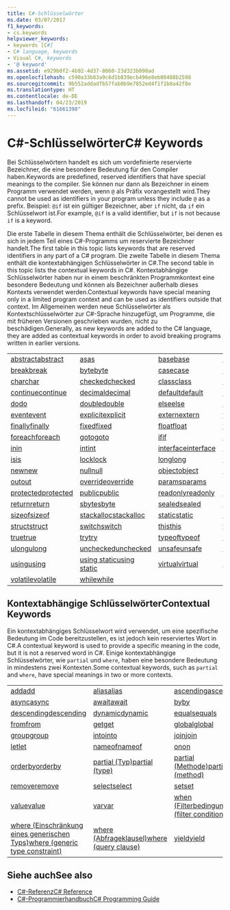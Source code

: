 ```yaml
---
title: C#-Schlüsselwörter
ms.date: 03/07/2017
f1_keywords:
- cs.keywords
helpviewer_keywords:
- keywords [C#]
- C# language, keywords
- Visual C#, keywords
- '@ keyword'
ms.assetid: e929b0f2-4b92-4d37-8060-23d323b098ad
ms.openlocfilehash: c590a33b83a9c6d1b839ecb496e8eb08488b2598
ms.sourcegitcommit: 9b552addadfb57fab0b9e7852ed4f1f1b8a42f8e
ms.translationtype: HT
ms.contentlocale: de-DE
ms.lasthandoff: 04/23/2019
ms.locfileid: "61661398"
---
```

# <a name="c-keywords"></a><span data-ttu-id="f5f7b-102">C#-Schlüsselwörter</span><span class="sxs-lookup"><span data-stu-id="f5f7b-102">C# Keywords</span></span>
<span data-ttu-id="f5f7b-103">Bei Schlüsselwörtern handelt es sich um vordefinierte reservierte Bezeichner, die eine besondere Bedeutung für den Compiler haben.</span><span class="sxs-lookup"><span data-stu-id="f5f7b-103">Keywords are predefined, reserved identifiers that have special meanings to the compiler.</span></span> <span data-ttu-id="f5f7b-104">Sie können nur dann als Bezeichner in einem Programm verwendet werden, wenn `@` als Präfix vorangestellt wird.</span><span class="sxs-lookup"><span data-stu-id="f5f7b-104">They cannot be used as identifiers in your program unless they include `@` as a prefix.</span></span> <span data-ttu-id="f5f7b-105">Beispiel: `@if` ist ein gültiger Bezeichner, aber `if` nicht, da `if` ein Schlüsselwort ist.</span><span class="sxs-lookup"><span data-stu-id="f5f7b-105">For example, `@if` is a valid identifier, but `if` is not because `if` is a keyword.</span></span>  
  
 <span data-ttu-id="f5f7b-106">Die erste Tabelle in diesem Thema enthält die Schlüsselwörter, bei denen es sich in jedem Teil eines C#-Programms um reservierte Bezeichner handelt.</span><span class="sxs-lookup"><span data-stu-id="f5f7b-106">The first table in this topic lists keywords that are reserved identifiers in any part of a C# program.</span></span> <span data-ttu-id="f5f7b-107">Die zweite Tabelle in diesem Thema enthält die kontextabhängigen Schlüsselwörter in C#.</span><span class="sxs-lookup"><span data-stu-id="f5f7b-107">The second table in this topic lists the contextual keywords in C#.</span></span> <span data-ttu-id="f5f7b-108">Kontextabhängige Schlüsselwörter haben nur in einem beschränkten Programmkontext eine besondere Bedeutung und können als Bezeichner außerhalb dieses Kontexts verwendet werden.</span><span class="sxs-lookup"><span data-stu-id="f5f7b-108">Contextual keywords have special meaning only in a limited program context and can be used as identifiers outside that context.</span></span> <span data-ttu-id="f5f7b-109">Im Allgemeinen werden neue Schlüsselwörter als Kontextschlüsselwörter zur C#-Sprache hinzugefügt, um Programme, die mit früheren Versionen geschrieben wurden, nicht zu beschädigen.</span><span class="sxs-lookup"><span data-stu-id="f5f7b-109">Generally, as new keywords are added to the C# language, they are added as contextual keywords in order to avoid breaking programs written in earlier versions.</span></span>  
  
|||||  
|---|---|---|---|  
|[<span data-ttu-id="f5f7b-110">abstract</span><span class="sxs-lookup"><span data-stu-id="f5f7b-110">abstract</span></span>](../../../csharp/language-reference/keywords/abstract.md)|[<span data-ttu-id="f5f7b-111">as</span><span class="sxs-lookup"><span data-stu-id="f5f7b-111">as</span></span>](../../../csharp/language-reference/keywords/as.md)|[<span data-ttu-id="f5f7b-112">base</span><span class="sxs-lookup"><span data-stu-id="f5f7b-112">base</span></span>](../../../csharp/language-reference/keywords/base.md)|[<span data-ttu-id="f5f7b-113">bool</span><span class="sxs-lookup"><span data-stu-id="f5f7b-113">bool</span></span>](../../../csharp/language-reference/keywords/bool.md)|  
|[<span data-ttu-id="f5f7b-114">break</span><span class="sxs-lookup"><span data-stu-id="f5f7b-114">break</span></span>](../../../csharp/language-reference/keywords/break.md)|[<span data-ttu-id="f5f7b-115">byte</span><span class="sxs-lookup"><span data-stu-id="f5f7b-115">byte</span></span>](../../../csharp/language-reference/keywords/byte.md)|[<span data-ttu-id="f5f7b-116">case</span><span class="sxs-lookup"><span data-stu-id="f5f7b-116">case</span></span>](../../../csharp/language-reference/keywords/switch.md)|[<span data-ttu-id="f5f7b-117">catch</span><span class="sxs-lookup"><span data-stu-id="f5f7b-117">catch</span></span>](../../../csharp/language-reference/keywords/try-catch.md)|  
|[<span data-ttu-id="f5f7b-118">char</span><span class="sxs-lookup"><span data-stu-id="f5f7b-118">char</span></span>](../../../csharp/language-reference/keywords/char.md)|[<span data-ttu-id="f5f7b-119">checked</span><span class="sxs-lookup"><span data-stu-id="f5f7b-119">checked</span></span>](../../../csharp/language-reference/keywords/checked.md)|[<span data-ttu-id="f5f7b-120">class</span><span class="sxs-lookup"><span data-stu-id="f5f7b-120">class</span></span>](../../../csharp/language-reference/keywords/class.md)|[<span data-ttu-id="f5f7b-121">const</span><span class="sxs-lookup"><span data-stu-id="f5f7b-121">const</span></span>](../../../csharp/language-reference/keywords/const.md)|  
|[<span data-ttu-id="f5f7b-122">continue</span><span class="sxs-lookup"><span data-stu-id="f5f7b-122">continue</span></span>](../../../csharp/language-reference/keywords/continue.md)|[<span data-ttu-id="f5f7b-123">decimal</span><span class="sxs-lookup"><span data-stu-id="f5f7b-123">decimal</span></span>](../../../csharp/language-reference/keywords/decimal.md)|[<span data-ttu-id="f5f7b-124">default</span><span class="sxs-lookup"><span data-stu-id="f5f7b-124">default</span></span>](../../../csharp/language-reference/keywords/default.md)|[<span data-ttu-id="f5f7b-125">delegate</span><span class="sxs-lookup"><span data-stu-id="f5f7b-125">delegate</span></span>](../../../csharp/language-reference/keywords/delegate.md)|  
|[<span data-ttu-id="f5f7b-126">do</span><span class="sxs-lookup"><span data-stu-id="f5f7b-126">do</span></span>](../../../csharp/language-reference/keywords/do.md)|[<span data-ttu-id="f5f7b-127">double</span><span class="sxs-lookup"><span data-stu-id="f5f7b-127">double</span></span>](../../../csharp/language-reference/keywords/double.md)|[<span data-ttu-id="f5f7b-128">else</span><span class="sxs-lookup"><span data-stu-id="f5f7b-128">else</span></span>](../../../csharp/language-reference/keywords/if-else.md)|[<span data-ttu-id="f5f7b-129">enum</span><span class="sxs-lookup"><span data-stu-id="f5f7b-129">enum</span></span>](../../../csharp/language-reference/keywords/enum.md)|  
|[<span data-ttu-id="f5f7b-130">event</span><span class="sxs-lookup"><span data-stu-id="f5f7b-130">event</span></span>](../../../csharp/language-reference/keywords/event.md)|[<span data-ttu-id="f5f7b-131">explicit</span><span class="sxs-lookup"><span data-stu-id="f5f7b-131">explicit</span></span>](../../../csharp/language-reference/keywords/explicit.md)|[<span data-ttu-id="f5f7b-132">extern</span><span class="sxs-lookup"><span data-stu-id="f5f7b-132">extern</span></span>](../../../csharp/language-reference/keywords/extern.md)|[<span data-ttu-id="f5f7b-133">false</span><span class="sxs-lookup"><span data-stu-id="f5f7b-133">false</span></span>](../../../csharp/language-reference/keywords/false.md)|  
|[<span data-ttu-id="f5f7b-134">finally</span><span class="sxs-lookup"><span data-stu-id="f5f7b-134">finally</span></span>](../../../csharp/language-reference/keywords/try-finally.md)|[<span data-ttu-id="f5f7b-135">fixed</span><span class="sxs-lookup"><span data-stu-id="f5f7b-135">fixed</span></span>](../../../csharp/language-reference/keywords/fixed-statement.md)|[<span data-ttu-id="f5f7b-136">float</span><span class="sxs-lookup"><span data-stu-id="f5f7b-136">float</span></span>](../../../csharp/language-reference/keywords/float.md)|[<span data-ttu-id="f5f7b-137">for</span><span class="sxs-lookup"><span data-stu-id="f5f7b-137">for</span></span>](../../../csharp/language-reference/keywords/for.md)|  
|[<span data-ttu-id="f5f7b-138">foreach</span><span class="sxs-lookup"><span data-stu-id="f5f7b-138">foreach</span></span>](../../../csharp/language-reference/keywords/foreach-in.md)|[<span data-ttu-id="f5f7b-139">goto</span><span class="sxs-lookup"><span data-stu-id="f5f7b-139">goto</span></span>](../../../csharp/language-reference/keywords/goto.md)|[<span data-ttu-id="f5f7b-140">if</span><span class="sxs-lookup"><span data-stu-id="f5f7b-140">if</span></span>](../../../csharp/language-reference/keywords/if-else.md)|[<span data-ttu-id="f5f7b-141">implicit</span><span class="sxs-lookup"><span data-stu-id="f5f7b-141">implicit</span></span>](../../../csharp/language-reference/keywords/implicit.md)|  
|[<span data-ttu-id="f5f7b-142">in</span><span class="sxs-lookup"><span data-stu-id="f5f7b-142">in</span></span>](../../../csharp/language-reference/keywords/in.md)|[<span data-ttu-id="f5f7b-143">int</span><span class="sxs-lookup"><span data-stu-id="f5f7b-143">int</span></span>](../../../csharp/language-reference/keywords/int.md)|[<span data-ttu-id="f5f7b-144">interface</span><span class="sxs-lookup"><span data-stu-id="f5f7b-144">interface</span></span>](../../../csharp/language-reference/keywords/interface.md)|[<span data-ttu-id="f5f7b-145">internal</span><span class="sxs-lookup"><span data-stu-id="f5f7b-145">internal</span></span>](../../../csharp/language-reference/keywords/internal.md)|
|[<span data-ttu-id="f5f7b-146">is</span><span class="sxs-lookup"><span data-stu-id="f5f7b-146">is</span></span>](../../../csharp/language-reference/keywords/is.md)|[<span data-ttu-id="f5f7b-147">lock</span><span class="sxs-lookup"><span data-stu-id="f5f7b-147">lock</span></span>](../../../csharp/language-reference/keywords/lock-statement.md)|[<span data-ttu-id="f5f7b-148">long</span><span class="sxs-lookup"><span data-stu-id="f5f7b-148">long</span></span>](../../../csharp/language-reference/keywords/long.md)|[<span data-ttu-id="f5f7b-149">namespace</span><span class="sxs-lookup"><span data-stu-id="f5f7b-149">namespace</span></span>](../../../csharp/language-reference/keywords/namespace.md)|
|[<span data-ttu-id="f5f7b-150">new</span><span class="sxs-lookup"><span data-stu-id="f5f7b-150">new</span></span>](../../../csharp/language-reference/keywords/new.md)|[<span data-ttu-id="f5f7b-151">null</span><span class="sxs-lookup"><span data-stu-id="f5f7b-151">null</span></span>](../../../csharp/language-reference/keywords/null.md)|[<span data-ttu-id="f5f7b-152">object</span><span class="sxs-lookup"><span data-stu-id="f5f7b-152">object</span></span>](../../../csharp/language-reference/keywords/object.md)|[<span data-ttu-id="f5f7b-153">operator</span><span class="sxs-lookup"><span data-stu-id="f5f7b-153">operator</span></span>](../../../csharp/language-reference/keywords/operator.md)|
|[<span data-ttu-id="f5f7b-154">out</span><span class="sxs-lookup"><span data-stu-id="f5f7b-154">out</span></span>](../../../csharp/language-reference/keywords/out.md)|[<span data-ttu-id="f5f7b-155">override</span><span class="sxs-lookup"><span data-stu-id="f5f7b-155">override</span></span>](../../../csharp/language-reference/keywords/override.md)|[<span data-ttu-id="f5f7b-156">params</span><span class="sxs-lookup"><span data-stu-id="f5f7b-156">params</span></span>](../../../csharp/language-reference/keywords/params.md)|[<span data-ttu-id="f5f7b-157">private</span><span class="sxs-lookup"><span data-stu-id="f5f7b-157">private</span></span>](../../../csharp/language-reference/keywords/private.md)|
|[<span data-ttu-id="f5f7b-158">protected</span><span class="sxs-lookup"><span data-stu-id="f5f7b-158">protected</span></span>](../../../csharp/language-reference/keywords/protected.md)|[<span data-ttu-id="f5f7b-159">public</span><span class="sxs-lookup"><span data-stu-id="f5f7b-159">public</span></span>](../../../csharp/language-reference/keywords/public.md)|[<span data-ttu-id="f5f7b-160">readonly</span><span class="sxs-lookup"><span data-stu-id="f5f7b-160">readonly</span></span>](../../../csharp/language-reference/keywords/readonly.md)|[<span data-ttu-id="f5f7b-161">ref</span><span class="sxs-lookup"><span data-stu-id="f5f7b-161">ref</span></span>](../../../csharp/language-reference/keywords/ref.md)|
|[<span data-ttu-id="f5f7b-162">return</span><span class="sxs-lookup"><span data-stu-id="f5f7b-162">return</span></span>](../../../csharp/language-reference/keywords/return.md)|[<span data-ttu-id="f5f7b-163">sbyte</span><span class="sxs-lookup"><span data-stu-id="f5f7b-163">sbyte</span></span>](../../../csharp/language-reference/keywords/sbyte.md)|[<span data-ttu-id="f5f7b-164">sealed</span><span class="sxs-lookup"><span data-stu-id="f5f7b-164">sealed</span></span>](../../../csharp/language-reference/keywords/sealed.md)|[<span data-ttu-id="f5f7b-165">short</span><span class="sxs-lookup"><span data-stu-id="f5f7b-165">short</span></span>](../../../csharp/language-reference/keywords/short.md)||
[<span data-ttu-id="f5f7b-166">sizeof</span><span class="sxs-lookup"><span data-stu-id="f5f7b-166">sizeof</span></span>](../../../csharp/language-reference/keywords/sizeof.md)|[<span data-ttu-id="f5f7b-167">stackalloc</span><span class="sxs-lookup"><span data-stu-id="f5f7b-167">stackalloc</span></span>](../../../csharp/language-reference/keywords/stackalloc.md)|[<span data-ttu-id="f5f7b-168">static</span><span class="sxs-lookup"><span data-stu-id="f5f7b-168">static</span></span>](../../../csharp/language-reference/keywords/static.md)|[<span data-ttu-id="f5f7b-169">string</span><span class="sxs-lookup"><span data-stu-id="f5f7b-169">string</span></span>](../../../csharp/language-reference/keywords/string.md)|
|[<span data-ttu-id="f5f7b-170">struct</span><span class="sxs-lookup"><span data-stu-id="f5f7b-170">struct</span></span>](../../../csharp/language-reference/keywords/struct.md)|[<span data-ttu-id="f5f7b-171">switch</span><span class="sxs-lookup"><span data-stu-id="f5f7b-171">switch</span></span>](../../../csharp/language-reference/keywords/switch.md)|[<span data-ttu-id="f5f7b-172">this</span><span class="sxs-lookup"><span data-stu-id="f5f7b-172">this</span></span>](../../../csharp/language-reference/keywords/this.md)|[<span data-ttu-id="f5f7b-173">throw</span><span class="sxs-lookup"><span data-stu-id="f5f7b-173">throw</span></span>](../../../csharp/language-reference/keywords/throw.md)|
|[<span data-ttu-id="f5f7b-174">true</span><span class="sxs-lookup"><span data-stu-id="f5f7b-174">true</span></span>](../../../csharp/language-reference/keywords/true.md)|[<span data-ttu-id="f5f7b-175">try</span><span class="sxs-lookup"><span data-stu-id="f5f7b-175">try</span></span>](../../../csharp/language-reference/keywords/try-catch.md)|[<span data-ttu-id="f5f7b-176">typeof</span><span class="sxs-lookup"><span data-stu-id="f5f7b-176">typeof</span></span>](../../../csharp/language-reference/keywords/typeof.md)|[<span data-ttu-id="f5f7b-177">uint</span><span class="sxs-lookup"><span data-stu-id="f5f7b-177">uint</span></span>](../../../csharp/language-reference/keywords/uint.md)|
|[<span data-ttu-id="f5f7b-178">ulong</span><span class="sxs-lookup"><span data-stu-id="f5f7b-178">ulong</span></span>](../../../csharp/language-reference/keywords/ulong.md)|[<span data-ttu-id="f5f7b-179">unchecked</span><span class="sxs-lookup"><span data-stu-id="f5f7b-179">unchecked</span></span>](../../../csharp/language-reference/keywords/unchecked.md)|[<span data-ttu-id="f5f7b-180">unsafe</span><span class="sxs-lookup"><span data-stu-id="f5f7b-180">unsafe</span></span>](../../../csharp/language-reference/keywords/unsafe.md)|[<span data-ttu-id="f5f7b-181">ushort</span><span class="sxs-lookup"><span data-stu-id="f5f7b-181">ushort</span></span>](../../../csharp/language-reference/keywords/ushort.md)|
|[<span data-ttu-id="f5f7b-182">using</span><span class="sxs-lookup"><span data-stu-id="f5f7b-182">using</span></span>](../../../csharp/language-reference/keywords/using.md)|[<span data-ttu-id="f5f7b-183">using static</span><span class="sxs-lookup"><span data-stu-id="f5f7b-183">using static</span></span>](using-static.md)|[<span data-ttu-id="f5f7b-184">virtual</span><span class="sxs-lookup"><span data-stu-id="f5f7b-184">virtual</span></span>](../../../csharp/language-reference/keywords/virtual.md)|[<span data-ttu-id="f5f7b-185">void</span><span class="sxs-lookup"><span data-stu-id="f5f7b-185">void</span></span>](../../../csharp/language-reference/keywords/void.md)|
|[<span data-ttu-id="f5f7b-186">volatile</span><span class="sxs-lookup"><span data-stu-id="f5f7b-186">volatile</span></span>](../../../csharp/language-reference/keywords/volatile.md)|[<span data-ttu-id="f5f7b-187">while</span><span class="sxs-lookup"><span data-stu-id="f5f7b-187">while</span></span>](../../../csharp/language-reference/keywords/while.md)|

## <a name="contextual-keywords"></a><span data-ttu-id="f5f7b-188">Kontextabhängige Schlüsselwörter</span><span class="sxs-lookup"><span data-stu-id="f5f7b-188">Contextual Keywords</span></span>  
 <span data-ttu-id="f5f7b-189">Ein kontextabhängiges Schlüsselwort wird verwendet, um eine spezifische Bedeutung im Code bereitzustellen, es ist jedoch kein reserviertes Wort in C#.</span><span class="sxs-lookup"><span data-stu-id="f5f7b-189">A contextual keyword is used to provide a specific meaning in the code, but it is not a reserved word in C#.</span></span> <span data-ttu-id="f5f7b-190">Einige kontextabhängige Schlüsselwörter, wie `partial` und `where`, haben eine besondere Bedeutung in mindestens zwei Kontexten.</span><span class="sxs-lookup"><span data-stu-id="f5f7b-190">Some contextual keywords, such as `partial` and `where`, have special meanings in two or more contexts.</span></span>  
  
||||  
|---|---|---|  
|[<span data-ttu-id="f5f7b-191">add</span><span class="sxs-lookup"><span data-stu-id="f5f7b-191">add</span></span>](add.md)|[<span data-ttu-id="f5f7b-192">alias</span><span class="sxs-lookup"><span data-stu-id="f5f7b-192">alias</span></span>](extern-alias.md)|[<span data-ttu-id="f5f7b-193">ascending</span><span class="sxs-lookup"><span data-stu-id="f5f7b-193">ascending</span></span>](ascending.md)|
|[<span data-ttu-id="f5f7b-194">async</span><span class="sxs-lookup"><span data-stu-id="f5f7b-194">async</span></span>](async.md)|[<span data-ttu-id="f5f7b-195">await</span><span class="sxs-lookup"><span data-stu-id="f5f7b-195">await</span></span>](await.md)|[<span data-ttu-id="f5f7b-196">by</span><span class="sxs-lookup"><span data-stu-id="f5f7b-196">by</span></span>](by.md)|
|[<span data-ttu-id="f5f7b-197">descending</span><span class="sxs-lookup"><span data-stu-id="f5f7b-197">descending</span></span>](descending.md)|[<span data-ttu-id="f5f7b-198">dynamic</span><span class="sxs-lookup"><span data-stu-id="f5f7b-198">dynamic</span></span>](dynamic.md)|[<span data-ttu-id="f5f7b-199">equals</span><span class="sxs-lookup"><span data-stu-id="f5f7b-199">equals</span></span>](equals.md)|
|[<span data-ttu-id="f5f7b-200">from</span><span class="sxs-lookup"><span data-stu-id="f5f7b-200">from</span></span>](from-clause.md)|[<span data-ttu-id="f5f7b-201">get</span><span class="sxs-lookup"><span data-stu-id="f5f7b-201">get</span></span>](get.md)|[<span data-ttu-id="f5f7b-202">global</span><span class="sxs-lookup"><span data-stu-id="f5f7b-202">global</span></span>](global.md)|
|[<span data-ttu-id="f5f7b-203">group</span><span class="sxs-lookup"><span data-stu-id="f5f7b-203">group</span></span>](group-clause.md)|[<span data-ttu-id="f5f7b-204">into</span><span class="sxs-lookup"><span data-stu-id="f5f7b-204">into</span></span>](into.md)|[<span data-ttu-id="f5f7b-205">join</span><span class="sxs-lookup"><span data-stu-id="f5f7b-205">join</span></span>](join-clause.md)|
|[<span data-ttu-id="f5f7b-206">let</span><span class="sxs-lookup"><span data-stu-id="f5f7b-206">let</span></span>](let-clause.md)|[<span data-ttu-id="f5f7b-207">nameof</span><span class="sxs-lookup"><span data-stu-id="f5f7b-207">nameof</span></span>](nameof.md)|[<span data-ttu-id="f5f7b-208">on</span><span class="sxs-lookup"><span data-stu-id="f5f7b-208">on</span></span>](on.md)|
|[<span data-ttu-id="f5f7b-209">orderby</span><span class="sxs-lookup"><span data-stu-id="f5f7b-209">orderby</span></span>](orderby-clause.md)|[<span data-ttu-id="f5f7b-210">partial (Typ)</span><span class="sxs-lookup"><span data-stu-id="f5f7b-210">partial (type)</span></span>](partial-type.md)|[<span data-ttu-id="f5f7b-211">partial (Methode)</span><span class="sxs-lookup"><span data-stu-id="f5f7b-211">partial (method)</span></span>](partial-method.md)|
|[<span data-ttu-id="f5f7b-212">remove</span><span class="sxs-lookup"><span data-stu-id="f5f7b-212">remove</span></span>](remove.md)|[<span data-ttu-id="f5f7b-213">select</span><span class="sxs-lookup"><span data-stu-id="f5f7b-213">select</span></span>](select-clause.md)|[<span data-ttu-id="f5f7b-214">set</span><span class="sxs-lookup"><span data-stu-id="f5f7b-214">set</span></span>](set.md)|
|[<span data-ttu-id="f5f7b-215">value</span><span class="sxs-lookup"><span data-stu-id="f5f7b-215">value</span></span>](value.md)|[<span data-ttu-id="f5f7b-216">var</span><span class="sxs-lookup"><span data-stu-id="f5f7b-216">var</span></span>](var.md)|[<span data-ttu-id="f5f7b-217">when (Filterbedingung)</span><span class="sxs-lookup"><span data-stu-id="f5f7b-217">when (filter condition)</span></span>](when.md)|
|[<span data-ttu-id="f5f7b-218">where (Einschränkung eines generischen Typs)</span><span class="sxs-lookup"><span data-stu-id="f5f7b-218">where (generic type constraint)</span></span>](where-generic-type-constraint.md)|[<span data-ttu-id="f5f7b-219">where (Abfrageklausel)</span><span class="sxs-lookup"><span data-stu-id="f5f7b-219">where (query clause)</span></span>](where-clause.md)|[<span data-ttu-id="f5f7b-220">yield</span><span class="sxs-lookup"><span data-stu-id="f5f7b-220">yield</span></span>](yield.md)|
  
## <a name="see-also"></a><span data-ttu-id="f5f7b-221">Siehe auch</span><span class="sxs-lookup"><span data-stu-id="f5f7b-221">See also</span></span>

- [<span data-ttu-id="f5f7b-222">C#-Referenz</span><span class="sxs-lookup"><span data-stu-id="f5f7b-222">C# Reference</span></span>](../../../csharp/language-reference/index.md)
- [<span data-ttu-id="f5f7b-223">C#-Programmierhandbuch</span><span class="sxs-lookup"><span data-stu-id="f5f7b-223">C# Programming Guide</span></span>](../../../csharp/programming-guide/index.md)
